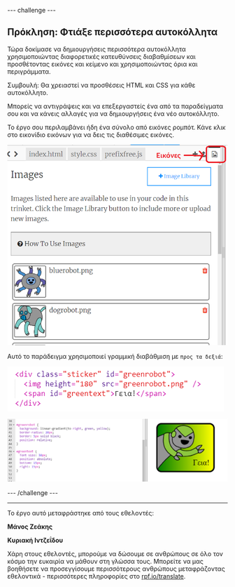 --- challenge ---

## Πρόκληση: Φτιάξε περισσότερα αυτοκόλλητα

Τώρα δοκίμασε να δημιουργήσεις περισσότερα αυτοκόλλητα χρησιμοποιώντας διαφορετικές κατευθύνσεις διαβαθμίσεων και προσθέτοντας εικόνες και κείμενο και χρησιμοποιώντας όρια και περιγράμματα.

Συμβουλή: Θα χρειαστεί να προσθέσεις HTML και CSS για κάθε αυτοκόλλητο.

Μπορείς να αντιγράψεις και να επεξεργαστείς ένα από τα παραδείγματα σου και να κάνεις αλλαγές για να δημιουργήσεις ένα νέο αυτοκόλλητο.

Το έργο σου περιλαμβάνει ήδη ένα σύνολο από εικόνες ρομπότ. Κάνε κλικ στο εικονίδιο εικόνων για να δεις τις διαθέσιμες εικόνες.

![screenshot](images/stickers-images.png)

Αυτό το παράδειγμα χρησιμοποιεί γραμμική διαβάθμιση με `προς τα δεξιά`:

![screenshot](images/stickers-green-html.png)

![screenshot](images/stickers-green-style.png)

--- /challenge ---

***
Το έργο αυτό μεταφράστηκε από τους εθελοντές:

**Μάνος Ζεάκης**

**Κυριακή Ιντζεΐδου**

Χάρη στους εθελοντές, μπορούμε να δώσουμε σε ανθρώπους σε όλο τον κόσμο την ευκαιρία να μάθουν στη γλώσσα τους. Μπορείτε να μας βοηθήσετε να προσεγγίσουμε περισσότερους ανθρώπους μεταφράζοντας εθελοντικά - περισσότερες πληροφορίες στο [rpf.io/translate](https://rpf.io/translate).